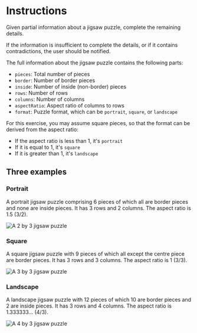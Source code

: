 # Instructions

Given partial information about a jigsaw puzzle, complete the remaining details.

If the information is insufficient to complete the details, or if it contains contradictions, the user should be notified.

The full information about the jigsaw puzzle contains the following parts:

- `pieces`: Total number of pieces
- `border`: Number of border pieces
- `inside`: Number of inside (non-border) pieces
- `rows`: Number of rows
- `columns`: Number of columns
- `aspectRatio`: Aspect ratio of columns to rows
- `format`: Puzzle format, which can be `portrait`, `square`, or `landscape`

For this exercise, you may assume square pieces, so that the format can be derived from the aspect ratio:

- If the aspect ratio is less than 1, it's `portrait`
- If it is equal to 1, it's `square`
- If it is greater than 1, it's `landscape`

## Three examples

### Portrait

A portrait jigsaw puzzle comprising 6 pieces of which all are border pieces and none are inside pieces. It has 3 rows and 2 columns. The aspect ratio is 1.5 (3/2).

![A 2 by 3 jigsaw puzzle](https://camo.githubusercontent.com/bb806ba85321c2b739e882d6f872897150a87134765383e26a47d88bfe0aa7f8/68747470733a2f2f6173736574732e657865726369736d2e6f72672f696d616765732f6578657263697365732f70696563696e672d69742d746f6765746865722f6a69677361772d70757a7a6c652d3278332e737667)

### Square

A square jigsaw puzzle with 9 pieces of which all except the centre piece are border pieces. It has 3 rows and 3 columns. The aspect ratio is 1 (3/3).

![A 3 by 3 jigsaw puzzle](https://camo.githubusercontent.com/499ca9b4913aac4f3ae18eeec392209ac8b360d892b7cb3be5d28cba4075602c/68747470733a2f2f6173736574732e657865726369736d2e6f72672f696d616765732f6578657263697365732f70696563696e672d69742d746f6765746865722f6a69677361772d70757a7a6c652d3378332e737667)

### Landscape

A landscape jigsaw puzzle with 12 pieces of which 10 are border pieces and 2 are inside pieces. It has 3 rows and 4 columns. The aspect ratio is 1.333333... (4/3).

![A 4 by 3 jigsaw puzzle](https://camo.githubusercontent.com/45b18efc8524284928bd8cae6bd72b661e1b9a1ca8959fe5131c7985671030a0/68747470733a2f2f6173736574732e657865726369736d2e6f72672f696d616765732f6578657263697365732f70696563696e672d69742d746f6765746865722f6a69677361772d70757a7a6c652d3478332e737667)
